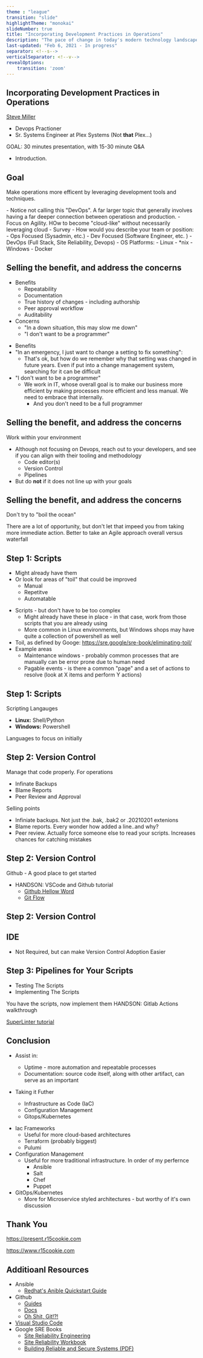 ```yaml
---
theme : "league"
transition: "slide"
highlightTheme: "monokai"
slideNumber: true
title: "Incorporating Development Practices in Operations"
description: "The pace of change in today's modern technology landscape can make meeting business expectations difficult.   Various tools and processes will be presented to help increase the ability for operations to meet those expectations while also maintaining availability and compliance targets."
last-updated: "Feb 6, 2021 - In progress"
separator: <!--s-->
verticalSeparator: <!--v-->
revealOptions:
    transition: 'zoom'
---
```


## Incorporating Development Practices in Operations

 [Steve Miller](https://www.r15cookie.com) 

- Devops Practioner
- Sr. Systems Engineer at Plex Systems (Not **that** Plex...)

<aside class="notes">

GOAL: 30 minutes presentation, with 15-30 minute Q&A

- Introduction.

</aside>

<!--s-->

## Goal

Make operations more efficent by leveraging development tools and techniques.

<aside class="notes">
  - Notice not calling this "DevOps".  A far larger topic that generally involves having a far deeper connection between operatiosn and production.
    - Focus on Agility.  HOw to become "cloud-like" without necessarily leveraging cloud
  - Survey
    - How would you describe your team or position:
      - Ops Focused (Sysadmin, etc.)
      - Dev Focused (Software Engineer, etc. )
      - DevOps (Full Stack, Site Reliability, Devops)
    - OS Platforms:
      - Linux
      - *nix
      - Windows
      - Docker

</aside>

<!--s-->

## Selling the benefit, and address the concerns

- Benefits
  - Repeatability
  - Documentation
  - True history of changes - including authorship
  - Peer approval workflow
  - Auditability
- Concerns
  - "In a down situation, this may slow me down"
  - "I don't want to be a programmer"

<aside class="notes">

- Benefits
- "In an emergency, I just want to change a setting to fix something": 
  - That's ok, but how do we remember why that setting was changed in future years.   Even if put into a change management system, searching for it can be difficult
- "I don't want to be a programmer"
  - We work in IT, whose overall goal is to make our business more efficient by making processes more efficient and less manual.   We need to embrace that internally. 
    - And you don't need to be a full programmer

</aside>

<!--v-->

## Selling the benefit, and address the concerns

Work within your environment

<aside class="notes">

- Although not focusing on Devops, reach out to your developers, and see if you can align with their tooling and methodology
  - Code editor(s)
  - Version Control
  - Pipelines
- But do **not** if it does not line up with your goals

</notes>

<!--v-->

## Selling the benefit, and address the concerns

Don't try to "boil the ocean"

<aside class="notes">
There are a lot of opportunity, but don't let that impeed you from taking more immediate action.  Better to take an Agile approach overall versus waterfall
</aside>

<!--s-->


## Step 1: Scripts

- Might already have them
- Or look for areas of "toil" that could be improved
  - Manual
  - Repetitve
  - Automatable

<aside class="notes">

- Scripts - but don't have to be too complex
  - Might already have these in place - in that case, work from those scripts that you are already using
  - More common in Linux environments, but Windows shops may have quite a collection of powershell as well
- Toil, as defined by Googe:  <https://sre.google/sre-book/eliminating-toil/>
- Example areas
  - Maintenance windows - probably common processes that are manually can be error prone due to human need
  - Pagable events - is there a common "page" and a set of actions to resolve (look at X items and perform Y actions)

</aside>

<!--v-->

## Step 1: Scripts

Scripting Langauges

- **Linux:** Shell/Python
- **Windows:** Powershell

<aside class="notes">

Languages to focus on initially

</aside>

<!--s-->

## Step 2: Version Control

Manage that code properly.  For operations

- Infinate Backups
- Blame Reports
- Peer Review and Approval

<aside class="notes">

Selling points

- Infiniate backups.  Not just the .bak, .bak2 or .20210201 extenions
- Blame reports.  Every wonder how added a line..and why?
- Peer review.  Actually force someone else to read your scripts.  Increases chances for catching mistakes

</aside>

<!--v-->

## Step 2: Version Control

Github - A good place to get started

<aside class="notes">

- HANDSON: VSCode and Github tutorial
  - [Github Hellow Word](https://guides.github.com/activities/hello-world/)
  - [Git Flow](https://guides.github.com/introduction/flow/)


</aside>

<!--v-->

## Step 2: Version Control

## IDE 

- Not Required, but can make Version Control Adoption Easier


<!--s-->

## Step 3: Pipelines for Your Scripts

- Testing The Scripts
- Implementing The Scripts

<aside class="notes">

You have the scripts, now implement them
HANDSON: Gitlab Actions walkthrough

[SuperLinter tutorial](https://docs.github.com/en/actions/quickstart)

</aside>



<!--s-->
## Conclusion

- Assist in:
  - Uptime - more automation and repeatable processes
  - Documentation: source code itself, along with other artifact, can serve as an important 

- Taking it Futher
  - Infrastructure as Code (IaC)
  - Configuration Management
  - Gitops/Kubernetes

<aside class="notes">

- Iac Frameworks
  - Useful for more cloud-based architectures
  - Terraform (probably biggest)
  - Pulumi
- Configuration Management
  - Useful for more traditional infrastructure.  In order of my perfernce
    - Ansible
    - Salt
    - Chef
    - Puppet
- GitOps/Kubernetes
  - More for Microservice styled architectures - but worthy of it's own discussion

</aside>

<!--s-->

## Thank You

<https://present.r15cookie.com>

<https://www.r15cookie.com>

<!--v-->

## Additioanl Resources

- Ansible
  - [Redhat's Anible Quickstart Guide](https://www.redhat.com/sysadmin/ansible-quick-start)
- Github
  - [Guides](https://guides.github.com/)
  - [Docs](https://docs.github.com/en)
  - [Oh Shit, Git!?!](https://ohshitgit.com/)
- [Visual Studio Code](https://code.visualstudio.com/)
- Google SRE Books
  - [Site Reliability Engineering](https://sre.google/sre-book/table-of-contents/)
  - [Site Reliability Workbook](https://sre.google/workbook/table-of-contents/)
  - [Building Reliable and Secure Systems (PDF)](https://static.googleusercontent.com/media/sre.google/en//static/pdf/building_secure_and_reliable_systems.pdf)